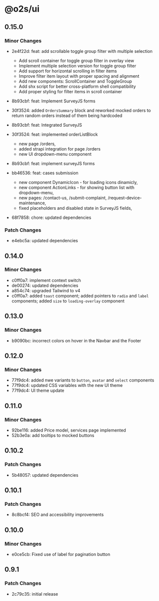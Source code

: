 # @o2s/ui

## 0.15.0

### Minor Changes

- 2e4f22d: feat: add scrollable toggle group filter with multiple selection

    - Add scroll container for toggle group filter in overlay view
    - Implement multiple selection version for toggle group filter
    - Add support for horizontal scrolling in filter items
    - Improve filter item layout with proper spacing and alignment
    - Add new components: ScrollContainer and ToggleGroup
    - Add shx script for better cross-platform shell compatibility
    - Add proper styling for filter items in scroll container

- 8b93cbf: feat: Implement SurveyJS forms
- 30f3524: added `OrdersSummary` block and reworked mocked orders to return random orders instead of them being hardcoded
- 8b93cbf: feat: Integrated SurveyJS
- 30f3524: feat: implemented orderListBlock

    - new page /orders,
    - added strapi integration for page /orders
    - new UI dropdown-menu component

- 8b93cbf: feat: implement surveyJS forms
- bb46536: feat: cases submission

    - new component DynamicIcon - for loading icons dinamicly,
    - new component ActionLinks - for showing button list with dropdown-menu,
    - new pages: /contact-us, /submit-complaint, /request-device-maintenance,
    - fixed placeholders and disabled state in SurveyJS fields,

- 68f7858: chore: updated dependencies

### Patch Changes

- e4ebc5a: updated dependencies

## 0.14.0

### Minor Changes

- c0ff0a7: implement context switch
- de00274: updated dependencies
- a854c74: upgraded Tailwind to v4
- c0ff0a7: added `toast` component; added pointers to `radio` and `label` components; added `size` to `loading-overlay` component

## 0.13.0

### Minor Changes

- b9090bc: incorrect colors on hover in the Navbar and the Footer

## 0.12.0

### Minor Changes

- 77f9dc4: added nwe variants to `button`, `avatar` and `select` components
- 77f9dc4: updated CSS variables with the new UI theme
- 77f9dc4: UI theme update

## 0.11.0

### Minor Changes

- 92be116: added Price model, services page implemented
- 52b3e0a: add tooltips to mocked buttons

## 0.10.2

### Patch Changes

- 5b48057: updated dependencies

## 0.10.1

### Patch Changes

- 8c8bcf4: SEO and accessibility improvements

## 0.10.0

### Minor Changes

- e0ce5cb: Fixed use of label for pagination button

## 0.9.1

### Patch Changes

- 2c79c35: initial release
